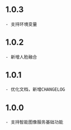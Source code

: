 ## 1.0.3
    - 支持环境变量

## 1.0.2
    - 新增人脸融合

## 1.0.1
    - 优化文档，新增CHANGELOG

## 1.0.0
    - 支持智能图像服务基础功能